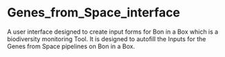 # Genes_from_Space_interface
A user interface designed to create input forms for Bon in a Box which is a biodiversity monitoring Tool. It is designed to autofill the Inputs for the Genes from Space pipelines on Bon in a Box. 
